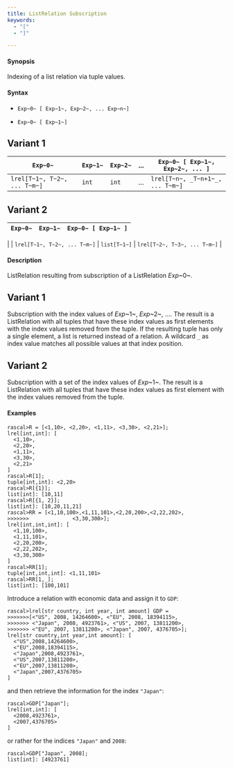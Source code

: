 ```yaml
---
title: ListRelation Subscription
keywords:
  - "["
  - "]"

---
```


#### Synopsis

Indexing of a list relation via tuple values.

#### Syntax

*  `Exp~0~ [ Exp~1~, Exp~2~, ... Exp~n~]`

*  `Exp~0~ [ Exp~1~]`

## Variant 1

| `Exp~0~`                          | `Exp~1~` | `Exp~2~` | ... | `Exp~0~ [ Exp~1~, Exp~2~, ... ]`  |
| --- | --- | --- | --- | --- |
| `lrel[T~1~, T~2~, ... T~m~]`    | `int`     |  `int`    | ... | `lrel[T~n~, _T~n+1~_, ... T~m~]`    |

## Variant 2

| `Exp~0~`                          | `Exp~1~`     | `Exp~0~ [ Exp~1~ ]`             |
| --- | --- | --- |
|
| `lrel[T~1~, T~2~, ... T~m~]`    | `list[T~1~]` | `lrel[T~2~, T~3~, ... T~m~]`   |

#### Description

ListRelation resulting from subscription of a ListRelation _Exp_~0~.

## Variant 1

Subscription with the index values of _Exp_~1~, _Exp_~2~, .... 
The result is a ListRelation with all tuples that have these index values as first elements 
with the index values removed from the tuple. 
If the resulting tuple has only a single element, a list is returned instead of a relation. 
A wildcard `_` as index value matches all possible values at that index position.

## Variant 2

Subscription with a set of the index values of _Exp_~1~.
The result is a ListRelation with all tuples that have these index values as first element
with the index values removed from the tuple. 

#### Examples

```rascal-shell 
rascal>R = [<1,10>, <2,20>, <1,11>, <3,30>, <2,21>];
lrel[int,int]: [
  <1,10>,
  <2,20>,
  <1,11>,
  <3,30>,
  <2,21>
]
rascal>R[1];
tuple[int,int]: <2,20>
rascal>R[{1}];
list[int]: [10,11]
rascal>R[{1, 2}];
list[int]: [10,20,11,21]
rascal>RR = [<1,10,100>,<1,11,101>,<2,20,200>,<2,22,202>,
>>>>>>>              <3,30,300>];
lrel[int,int,int]: [
  <1,10,100>,
  <1,11,101>,
  <2,20,200>,
  <2,22,202>,
  <3,30,300>
]
rascal>RR[1];
tuple[int,int,int]: <1,11,101>
rascal>RR[1,_];
list[int]: [100,101]
```
Introduce a relation with economic data and assign it to `GDP`:

```rascal-shell ,continue
rascal>lrel[str country, int year, int amount] GDP =
>>>>>>>[<"US", 2008, 14264600>, <"EU", 2008, 18394115>,
>>>>>>> <"Japan", 2008, 4923761>, <"US", 2007, 13811200>, 
>>>>>>> <"EU", 2007, 13811200>, <"Japan", 2007, 4376705>];
lrel[str country,int year,int amount]: [
  <"US",2008,14264600>,
  <"EU",2008,18394115>,
  <"Japan",2008,4923761>,
  <"US",2007,13811200>,
  <"EU",2007,13811200>,
  <"Japan",2007,4376705>
]
```
and then retrieve the information for the index `"Japan"`:

```rascal-shell ,continue
rascal>GDP["Japan"];
lrel[int,int]: [
  <2008,4923761>,
  <2007,4376705>
]
```
or rather for the indices `"Japan"` and `2008`:

```rascal-shell ,continue
rascal>GDP["Japan", 2008];
list[int]: [4923761]
```


